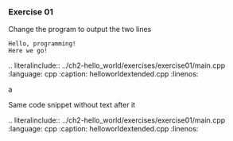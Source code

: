 ### Exercise 01

Change the program to output the two lines 

```
Hello, programming! 
Here we go!
```



.. literalinclude:: ../ch2-hello_world/exercises/exercise01/main.cpp
   :language: cpp
   :caption: helloworldextended.cpp
   :linenos:


a

Same code snippet without text after it

.. literalinclude:: ../ch2-hello_world/exercises/exercise01/main.cpp
   :language: cpp
   :caption: helloworldextended.cpp
   :linenos:
